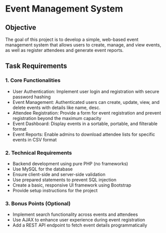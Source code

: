 # Event Management System

## Objective
The goal of this project is to develop a simple, web-based event management system that allows users to create, manage, and view events, as well as register attendees and generate event reports.

## Task Requirements

### 1. Core Functionalities

- User Authentication: Implement user login and registration with secure password hashing
- Event Management: Authenticated users can create, update, view, and delete events with details like name, desc.
- Attendee Registration: Provide a form for event registration and prevent registration beyond the maximum capacity
- Event Dashboard: Display events in a sortable, portable, and filterable format
- Event Reports: Enable admins to download attendee lists for specific events in CSV format

### 2. Technical Requirements

- Backend development using pure PHP (no frameworks)
- Use MySQL for the database
- Ensure client-side and server-side validation
- Use prepared statements to prevent SQL injection
- Create a basic, responsive UI framework using Bootstrap
- Provide setup instructions for the project

### 3. Bonus Points (Optional)

- Implement search functionality across events and attendees
- Use AJAX to enhance user experience during event registration  
- Add a REST API endpoint to fetch event details programmatically

    